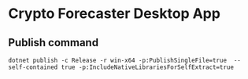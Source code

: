 # Crypto Forecaster Desktop App

## Publish command

```
dotnet publish -c Release -r win-x64 -p:PublishSingleFile=true  --
self-contained true -p:IncludeNativeLibrariesForSelfExtract=true
```